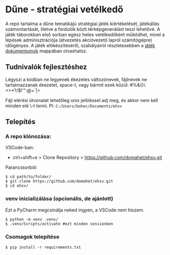 # Dűne - stratégiai vetélkedő

A repó tartalma a dűne tematikájú stratégiai játék kiértékelését, játékállás számontartását,
illetve a fordulók közti térképgenerálást teszi lehetővé. A játék táborokban első sorban egész hetes
vetélkedőként működhet, mivel a lépések adminisztrációja (átvezetés akcióvezető lapról számítógépre) időigényes.
A játék előkészítéséről, szabályairól részletesebben a [játék dokumentumok](./jatek_dokumentumok/) mappában olvashatsz.

## Tudnivalók fejlesztéshez

Légyszi a kódban ne legyenek ékezetes változónevek, fájlnevek ne tartalmazzanak ékezetet, space-t, vagy bármit ezek közül: #%&{}\\<>*?/$!'":@+`|=

Fájl elérési útvonalat lehetőleg unix jelöléssel adj meg, és akkor nem kell minden elé \\-t tenni. Pl: `C:/Users/bohoc/Documents/ehsv`

## Telepítés

### A repo klónozása:

VSCode-ban: 

- ctrl+shift+e > Clone Repository > https://github.com/domahet/ehsv.git

Parancssorból: 

```console
$ cd path/to/folder/
$ git clone https://github.com/domahet/ehsv.git
$ cd ehsv/
```

### venv inicializálása (opcionális, de ajánlott)

Ezt a PyCharm megcsinálja neked ingyen, a VSCode nem hiszem.

```console
$ python -m venv .venv/
$ .venv/Scripts/activate #ezt minden sessionben
```

### Csomagok telepítése

```console
$ pip install -r requirements.txt
```

